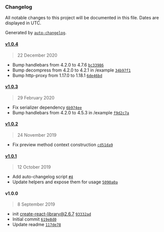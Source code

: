 ### Changelog

All notable changes to this project will be documented in this file. Dates are displayed in UTC.

Generated by [`auto-changelog`](https://github.com/CookPete/auto-changelog).

#### [v1.0.4](https://github.com/kabalpt/prismic-react-tools/compare/v1.0.3...v1.0.4)

> 22 December 2020

- Bump handlebars from 4.2.0 to 4.7.6 [`bc33986`](https://github.com/kabalpt/prismic-react-tools/commit/bc33986e3039f4ac6d15f3940ed1b27454158022)
- Bump decompress from 4.2.0 to 4.2.1 in /example [`34b97f1`](https://github.com/kabalpt/prismic-react-tools/commit/34b97f1f33593f96d1a77948bf23f946745ef832)
- Bump http-proxy from 1.17.0 to 1.18.1 [`6de46bd`](https://github.com/kabalpt/prismic-react-tools/commit/6de46bd64cb63fc7f41cd0efb78d87ab64d39420)

#### [v1.0.3](https://github.com/kabalpt/prismic-react-tools/compare/v1.0.2...v1.0.3)

> 29 February 2020

- Fix serializer dependency [`6b974ee`](https://github.com/kabalpt/prismic-react-tools/commit/6b974ee37a011ca589fecd435a2b37f7c2bf7094)
- Bump handlebars from 4.2.0 to 4.5.3 in /example [`f9d2c7a`](https://github.com/kabalpt/prismic-react-tools/commit/f9d2c7a593207c58112bebeb04ca3c1efc1d1e12)

#### [v1.0.2](https://github.com/kabalpt/prismic-react-tools/compare/v1.0.1...v1.0.2)

> 24 November 2019

- Fix preview method context construction [`cd51da9`](https://github.com/kabalpt/prismic-react-tools/commit/cd51da983efee6fb2da5bbe6570f73869492ae11)

#### [v1.0.1](https://github.com/kabalpt/prismic-react-tools/compare/v1.0.0...v1.0.1)

> 12 October 2019

- Add auto-changelog script [`#4`](https://github.com/kabalpt/prismic-react-tools/pull/4)
- Update helpers and expose them for usage [`5090a0a`](https://github.com/kabalpt/prismic-react-tools/commit/5090a0a2bbc1c6306965acafc647c9864432dbba)

#### v1.0.0

> 8 September 2019

- init create-react-library@2.6.7 [`93332ad`](https://github.com/kabalpt/prismic-react-tools/commit/93332ad8bbf75ca5022341f9a6980f8a8df90513)
- Initial commit [`619e8d0`](https://github.com/kabalpt/prismic-react-tools/commit/619e8d098809d026b3050cb5a1ffc2c50f028f22)
- Update readme [`117de78`](https://github.com/kabalpt/prismic-react-tools/commit/117de7839e5174a2703092d97c3b3438e07278ff)
